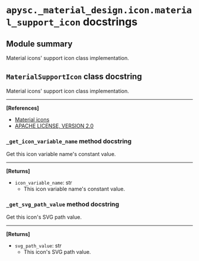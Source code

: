 # `apysc._material_design.icon.material_support_icon` docstrings

## Module summary

Material icons' support icon class implementation.

## `MaterialSupportIcon` class docstring

Material icons' support icon class implementation.<hr>

**[References]**

- [Material icons](https://fonts.google.com/icons?selected=Material+Icons:search:)
- [APACHE LICENSE, VERSION 2.0](https://www.apache.org/licenses/LICENSE-2.0.html)

### `_get_icon_variable_name` method docstring

Get this icon variable name's constant value.<hr>

**[Returns]**

- `icon_variable_name`: str
  - This icon variable name's constant value.

### `_get_svg_path_value` method docstring

Get this icon's SVG path value.<hr>

**[Returns]**

- `svg_path_value`: str
  - This icon's SVG path value.